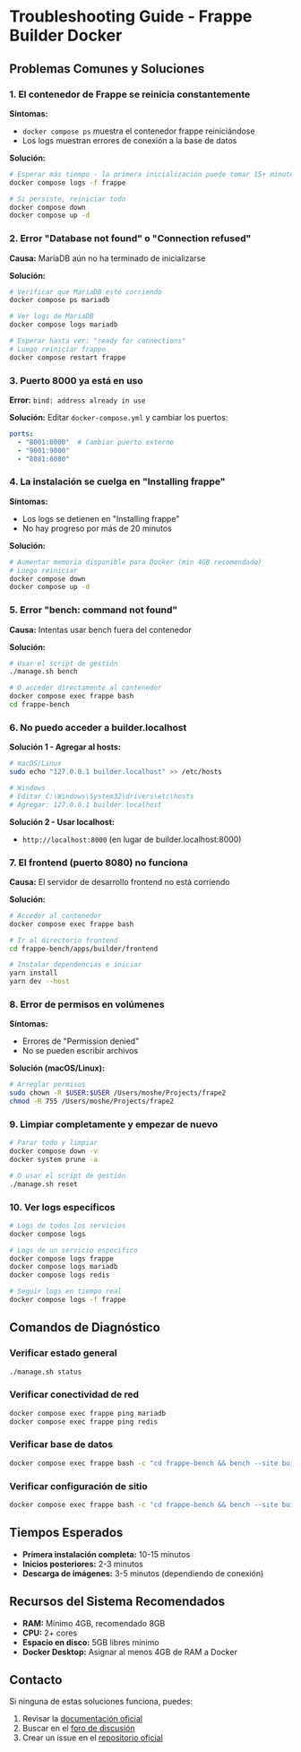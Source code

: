 # Troubleshooting Guide - Frappe Builder Docker

## Problemas Comunes y Soluciones

### 1. El contenedor de Frappe se reinicia constantemente

**Síntomas:**
- `docker compose ps` muestra el contenedor frappe reiniciándose
- Los logs muestran errores de conexión a la base de datos

**Solución:**
```bash
# Esperar más tiempo - la primera inicialización puede tomar 15+ minutos
docker compose logs -f frappe

# Si persiste, reiniciar todo
docker compose down
docker compose up -d
```

### 2. Error "Database not found" o "Connection refused"

**Causa:** MariaDB aún no ha terminado de inicializarse

**Solución:**
```bash
# Verificar que MariaDB esté corriendo
docker compose ps mariadb

# Ver logs de MariaDB
docker compose logs mariadb

# Esperar hasta ver: "ready for connections"
# Luego reiniciar frappe
docker compose restart frappe
```

### 3. Puerto 8000 ya está en uso

**Error:** `bind: address already in use`

**Solución:**
Editar `docker-compose.yml` y cambiar los puertos:
```yaml
ports:
  - "8001:8000"  # Cambiar puerto externo
  - "9001:9000"
  - "8081:8080"
```

### 4. La instalación se cuelga en "Installing frappe"

**Síntomas:**
- Los logs se detienen en "Installing frappe"
- No hay progreso por más de 20 minutos

**Solución:**
```bash
# Aumentar memoria disponible para Docker (min 4GB recomendado)
# Luego reiniciar
docker compose down
docker compose up -d
```

### 5. Error "bench: command not found"

**Causa:** Intentas usar bench fuera del contenedor

**Solución:**
```bash
# Usar el script de gestión
./manage.sh bench

# O acceder directamente al contenedor
docker compose exec frappe bash
cd frappe-bench
```

### 6. No puedo acceder a builder.localhost

**Solución 1 - Agregar al hosts:**
```bash
# macOS/Linux
sudo echo "127.0.0.1 builder.localhost" >> /etc/hosts

# Windows
# Editar C:\Windows\System32\drivers\etc\hosts
# Agregar: 127.0.0.1 builder.localhost
```

**Solución 2 - Usar localhost:**
- `http://localhost:8000` (en lugar de builder.localhost:8000)

### 7. El frontend (puerto 8080) no funciona

**Causa:** El servidor de desarrollo frontend no está corriendo

**Solución:**
```bash
# Acceder al contenedor
docker compose exec frappe bash

# Ir al directorio frontend
cd frappe-bench/apps/builder/frontend

# Instalar dependencias e iniciar
yarn install
yarn dev --host
```

### 8. Error de permisos en volúmenes

**Síntomas:**
- Errores de "Permission denied"
- No se pueden escribir archivos

**Solución (macOS/Linux):**
```bash
# Arreglar permisos
sudo chown -R $USER:$USER /Users/moshe/Projects/frape2
chmod -R 755 /Users/moshe/Projects/frape2
```

### 9. Limpiar completamente y empezar de nuevo

```bash
# Parar todo y limpiar
docker compose down -v
docker system prune -a

# O usar el script de gestión
./manage.sh reset
```

### 10. Ver logs específicos

```bash
# Logs de todos los servicios
docker compose logs

# Logs de un servicio específico
docker compose logs frappe
docker compose logs mariadb
docker compose logs redis

# Seguir logs en tiempo real
docker compose logs -f frappe
```

## Comandos de Diagnóstico

### Verificar estado general
```bash
./manage.sh status
```

### Verificar conectividad de red
```bash
docker compose exec frappe ping mariadb
docker compose exec frappe ping redis
```

### Verificar base de datos
```bash
docker compose exec frappe bash -c "cd frappe-bench && bench --site builder.localhost mariadb"
```

### Verificar configuración de sitio
```bash
docker compose exec frappe bash -c "cd frappe-bench && bench --site builder.localhost show-config"
```

## Tiempos Esperados

- **Primera instalación completa:** 10-15 minutos
- **Inicios posteriores:** 2-3 minutos
- **Descarga de imágenes:** 3-5 minutos (dependiendo de conexión)

## Recursos del Sistema Recomendados

- **RAM:** Mínimo 4GB, recomendado 8GB
- **CPU:** 2+ cores
- **Espacio en disco:** 5GB libres mínimo
- **Docker Desktop:** Asignar al menos 4GB de RAM a Docker

## Contacto

Si ninguna de estas soluciones funciona, puedes:

1. Revisar la [documentación oficial](https://docs.frappe.io/builder)
2. Buscar en el [foro de discusión](https://discuss.frappe.io/c/frappe-builder/83)
3. Crear un issue en el [repositorio oficial](https://github.com/frappe/builder/issues)